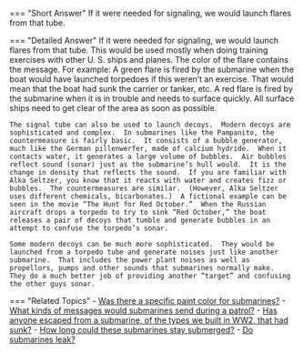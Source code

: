 
=== "Short Answer"
    If it were needed for signaling, we would launch flares from that tube.

=== "Detailed Answer"
    If it were needed for signaling, we would launch flares from that tube.  This would be used mostly when doing training exercises with other U. S. ships and planes.  The color of the flare contains the message.  For example:
    A green flare is fired by the submarine when the boat would have launched torpedoes if this weren’t an exercise.  That would mean that the boat had sunk the carrier or tanker, etc.
    A red flare is fired by the submarine when it is in trouble and needs to surface quickly. All surface ships need to get clear of the area as soon as possible.

    The signal tube can also be used to launch decoys.  Modern decoys are sophisticated and complex.  In submarines like the Pampanito, the countermeasure is fairly basic.  It consists of a bubble generator, much like the German pillenwerfer, made of calcium hydride.  When it contacts water, it generates a large volume of bubbles.  Air bubbles reflect sound (sonar) just as the submarine’s hull would.  It is the change in density that reflects the sound.  If you are familiar with Alka Seltzer, you know that it reacts with water and creates fizz or bubbles.  The countermeasures are similar.  (However, Alka Seltzer uses different chemicals, bicarbonates.)  A fictional example can be seen in the movie “The Hunt for Red October.”  When the Russian aircraft drops a torpedo to try to sink “Red October,” the boat releases a pair of decoys that tumble and generate bubbles in an attempt to confuse the torpedo’s sonar.

    Some modern decoys can be much more sophisticated.  They would be launched from a torpedo tube and generate noises just like another submarine.  That includes the power plant noises as well as propellors, pumps and other sounds that submarines normally make.  They do a much better job of providing another “target” and confusing the other guys sonar.

=== "Related Topics"
    - [Was there a specific paint color for submarines?](../FAQs/was-there-a-specific-paint-color-for-submarines.md)
    - [What kinds of messages would submarines send during a patrol?](../FAQs/what-kinds-of-messages-would-submarines-send-during-a-patrol.md)
    - [Has anyone escaped from a submarine, of the types we built in WW2, that had sunk?](../FAQs/has-anyone-escaped-from-a-submarine-of-the-types-we-built-in-ww2-that-had-sunk.md)
    - [How long could these submarines stay submerged?](../FAQs/how-long-could-these-submarines-stay-submerged.md)
    - [Do submarines leak?](../FAQs/do-submarines-leak.md)

